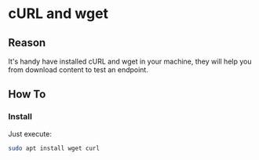 # cURL and wget

## Reason

It's handy have installed cURL and wget in your machine, they will help you from download content to test an endpoint.

## How To

### Install

Just execute:

```bash
sudo apt install wget curl
```
